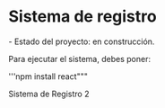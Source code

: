 <h1>Sistema de registro</h1>
- Estado del proyecto: en construcción.

Para ejecutar el sistema, debes poner:

'''npm install react"""

Sistema de Registro 2
